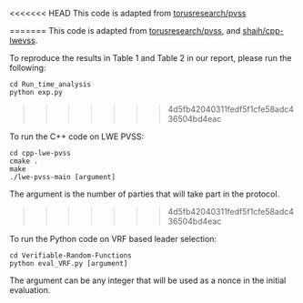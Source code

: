 <<<<<<< HEAD
This code is adapted from [torusresearch/pvss](https://github.com/torusresearch/pvss)


=======
This code is adapted from [torusresearch/pvss](https://github.com/torusresearch/pvss), and [shaih/cpp-lwevss](https://github.com/shaih/cpp-lwevss).

To reproduce the results in Table 1 and Table 2 in our report, please run the following:

```
cd Run_time_analysis
python exp.py
```
>>>>>>> 4d5fb42040311fedf5f1cfe58adc436504bd4eac

To run the C++ code on LWE PVSS:
```
cd cpp-lwe-pvss
cmake .
make
./lwe-pvss-main [argument]

```
The argument is the number of parties that will take part in the protocol.

>>>>>>> 4d5fb42040311fedf5f1cfe58adc436504bd4eac

To run the Python code on VRF based leader selection:

```
cd Verifiable-Random-Functions
python eval_VRF.py [argument]

```
The argument can be any integer that will be used as a nonce in the initial evaluation.